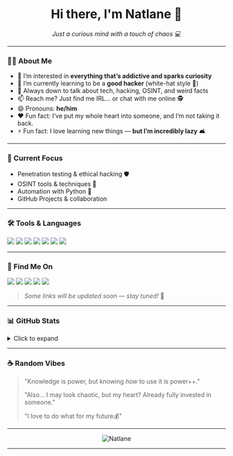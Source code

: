 <h1 align="center">Hi there, I'm Natlane 👋</h1>

<p align="center">
  <em>Just a curious mind with a touch of chaos 💻</em>
</p>

---

### 👨‍💻 About Me

- 👀 I’m interested in **everything that’s addictive and sparks curiosity**
- 🌱 I’m currently learning to be a **good hacker** (white-hat style 👻)
- 💬 Always down to talk about tech, hacking, OSINT, and weird facts
- 📫 Reach me? Just find me IRL... or chat with me online 🕵️
- 😄 Pronouns: **he/him**
- ❤️ Fun fact: I’ve put my whole heart into someone, and I’m not taking it back.
- ⚡ Fun fact: I love learning new things — **but I’m incredibly lazy** 🛋️

---

### 🧠 Current Focus

- Penetration testing & ethical hacking 🛡️
- OSINT tools & techniques 🔎
- Automation with Python 🐍
- GitHub Projects & collaboration

---

### 🛠️ Tools & Languages
<p>
  <img src="https://img.shields.io/badge/Python-3670A0?style=for-the-badge&logo=python&logoColor=fff"/>
  <img src="https://img.shields.io/badge/Bash-4EAA25?style=for-the-badge&logo=gnubash&logoColor=white"/>
  <img src="https://img.shields.io/badge/Kali_Linux-557C94?style=for-the-badge&logo=kalilinux&logoColor=white"/>
  <img src="https://img.shields.io/badge/VS_Code-007ACC?style=for-the-badge&logo=visual%20studio%20code&logoColor=white"/>
  <img src="https://img.shields.io/badge/HTML5-E34F26?style=for-the-badge&logo=html5&logoColor=white"/>
  <img src="https://img.shields.io/badge/CSS3-1572B6?style=for-the-badge&logo=css3&logoColor=white"/>
  <img src="https://img.shields.io/badge/JavaScript-F7DF1E?style=for-the-badge&logo=javascript&logoColor=black"/>
</p>

---

### 🔗 Find Me On

<p>
  <a href="https://github.com/Natlane"><img src="https://img.shields.io/badge/GitHub-Natlane-181717?style=flat&logo=github" /></a>
  <a href="https://linkedin.com/in/your-username"><img src="https://img.shields.io/badge/LinkedIn-Coming%20Soon-blue?style=flat&logo=linkedin" /></a>
  <a href="https://discord.gg/ZX7ayZd2"><img src="https://img.shields.io/badge/Discord-shidomino%233388-5865F2?style=flat&logo=discord&logoColor=white" /></a>
  <a href="https://youtube.com/@yourchannel"><img src="https://img.shields.io/badge/YouTube-Coming%20Soon-FF0000?style=flat&logo=youtube" /></a>
  <a href="https://instagram.com/your_instagram"><img src="https://img.shields.io/badge/Instagram-Coming%20Soon-E4405F?style=flat&logo=instagram&logoColor=white" /></a>
</p>

> *Some links will be updated soon — stay tuned!* 🔧

---

### 📊 GitHub Stats

<details>
  <summary>Click to expand</summary>

<p align="center">
  <img src="https://github-readme-stats.vercel.app/api?username=Natlane&show_icons=true&theme=github_dark" alt="GitHub Stats"/>
  <br />
  <img src="https://github-readme-streak-stats.herokuapp.com/?user=Natlane&theme=github-dark" alt="GitHub Streak" />
</p>

</details>

---

### ☕ Random Vibes

> "Knowledge is power, but knowing *how* to use it is power++."
> 
> "Also... I may look chaotic, but my heart? Already fully invested in someone."
>
> "I love to do what for my future💰"
---

<p align="center">
  <img src="https://komarev.com/ghpvc/?username=Natlane&label=Profile+Views&color=blue" alt="Natlane" />
</p>

---

<!---
Natlane/Natlane is a ✨ special ✨ repository because its `README.md` (this file) appears on your GitHub profile.
You can click the Preview link to take a look at your changes.
--->
